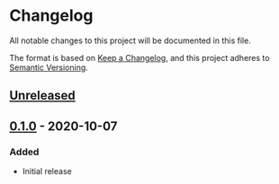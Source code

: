 # Changelog

All notable changes to this project will be documented in this file.

The format is based on [Keep a Changelog](https://keepachangelog.com/en/1.0.0/),
and this project adheres to [Semantic Versioning](https://semver.org/spec/v2.0.0.html).

## [Unreleased]

## [0.1.0] - 2020-10-07

### Added

- Initial release

[unreleased]: https://github.com/drklee3/jservice/compare/v0.1.0...HEAD
[0.1.1]: https://github.com/drklee3/jservice/compare/v0.1.0...v0.1.1
[0.1.0]: https://github.com/drklee3/jservice/releases/tag/v0.1.0
